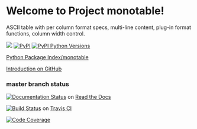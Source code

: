 # Welcome to Project monotable!

ASCII table with per column format specs, multi-line content,
plug-in format functions, column width control.

[![](https://img.shields.io/pypi/l/monotable.svg)](http://www.apache.org/licenses/LICENSE-2.0)
[![PyPI](https://img.shields.io/pypi/v/monotable.svg)](https://pypi.python.org/pypi/monotable)
[![PyPI Python Versions](https://img.shields.io/pypi/pyversions/monotable.svg)](https://pypi.python.org/pypi/monotable)

[Python Package Index/monotable](https://pypi.python.org/pypi/monotable)

[Introduction on GitHub](https://github.com/tmarktaylor/monotable/blob/master/README.rst)

### master branch status

[![Documentation Status](https://readthedocs.org/projects/monotable/badge/?version=latest)](https://monotable.readthedocs.io/en/latest/?badge=latest) on [Read the Docs](https://readthedocs.org)

[![Build Status](https://travis-ci.org/tmarktaylor/monotable.svg?branch=master)](https://travis-ci.org/tmarktaylor/monotable) on [Travis CI](https://travis-ci.org/)

[![Code Coverage](https://codecov.io/gh/tmarktaylor/monotable/coverage.svg?branch=master)](https://codecov.io/gh/tmarktaylor/monotable?branch=master)
